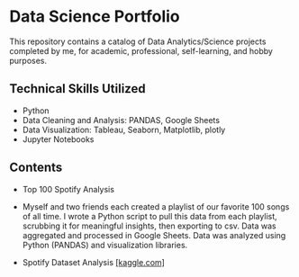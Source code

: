 # Data Science Portfolio

This repository contains a catalog of Data Analytics/Science projects completed by me, for academic, professional, self-learning, and hobby purposes.

## Technical Skills Utilized
- Python
- Data Cleaning and Analysis: PANDAS, Google Sheets
- Data Visualization: Tableau, Seaborn, Matplotlib, plotly
- Jupyter Notebooks

## Contents
- Top 100 Spotify Analysis
* Myself and two friends each created a playlist of our favorite 100 songs of all time. I wrote a Python script to pull this data from each playlist, scrubbing it for meaningful insights, then exporting to csv. Data was aggregated and processed in Google Sheets. Data was analyzed using Python (PANDAS) and visualization libraries.
- Spotify Dataset Analysis [[kaggle.com]](https://www.kaggle.com/datasets/lehaknarnauli/spotify-datasets)
